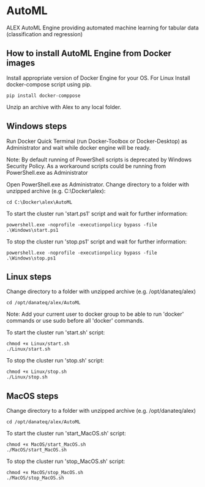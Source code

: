# AutoML
ALEX AutoML Engine providing automated machine learning for tabular data (classification and regression)


## How to install AutoML Engine from Docker images

Install appropriate version of Docker Engine for your OS. For Linux Install docker-compose script using pip.
	
	pip install docker-comppose

Unzip an archive with Alex to any local folder.

## Windows steps

Run Docker Quick Terminal (run Docker-Toolbox or Docker-Desktop) as Administrator and wait while docker engine will be ready.

Note:
By default running of PowerShell scripts is deprecated by Windows Security Policy. As a workaround scripts could be running from PowerShell.exe as Administrator

Open PowerShell.exe as Administrator. Change directory to a folder with unzipped archive (e.g. C:\Docker\alex):

	cd C:\Docker\alex\AutoML

To start the cluster run 'start.ps1' script and wait for further information:

	powershell.exe -noprofile -executionpolicy bypass -file .\Windows\start.ps1

To stop the cluster run 'stop.ps1' script and wait for further information:

    powershell.exe -noprofile -executionpolicy bypass -file .\Windows\stop.ps1

## Linux steps

Change directory to a folder with unzipped archive (e.g. /opt/danateq/alex)

	cd /opt/danateq/alex/AutoML

Note:
Add your current user to docker group to be able to run 'docker' commands or use sudo before all 'docker' commands.

To start the cluster run 'start.sh' script:
	
	chmod +x Linux/start.sh
	./Linux/start.sh

To stop the cluster run 'stop.sh' script:

	chmod +x Linux/stop.sh
	./Linux/stop.sh

## MacOS steps

Change directory to a folder with unzipped archive (e.g. /opt/danateq/alex)

    cd /opt/danateq/alex/AutoML
	
To start the cluster run 'start_MacOS.sh' script:

    chmod +x MacOS/start_MacOS.sh
	./MacOS/start_MacOS.sh

To stop the cluster run 'stop_MacOS.sh' script:

    chmod +x MacOS/stop_MacOS.sh
	./MacOS/stop_MacOS.sh
